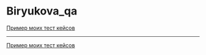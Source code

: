 # Biryukova_qa
[Пример моих тест кейсов](https://docs.google.com/spreadsheets/d/13Kt0sr9qkjDvQASNoOw837ObvBO8qMWh7FvYB_p2YL8/edit?usp=sharing)

---

[Пример моих тест кейсов](https://docs.google.com/spreadsheets/d/14-jIn41qgCVgBbSpbfTwQyQiquAIbKrBSmkOofR1xlc/edit?usp=sharing)
